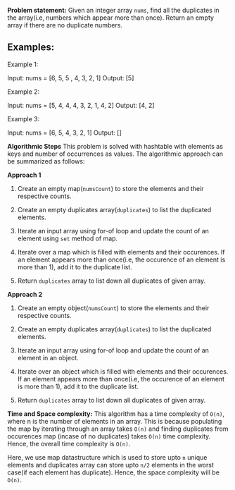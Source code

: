 **Problem statement:**
Given an integer array `nums`, find all the duplicates in the array(i.e, numbers which appear more than once). Return an empty array if there are no duplicate numbers.

## Examples:
Example 1:

Input: nums = [6, 5, 5 , 4, 3, 2, 1]
Output: [5]

Example 2: 

Input: nums = [5, 4, 4, 4, 3, 2, 1, 4, 2]
Output: [4, 2]

Example 3: 

Input: nums = [6, 5, 4, 3, 2, 1]
Output: []

**Algorithmic Steps**
This problem is solved with hashtable with elements as keys and number of occurrences as values. The algorithmic approach can be summarized as follows: 

**Approach 1**
1. Create an empty map(`numsCount`) to store the elements and their respective counts.

2. Create an empty duplicates array(`duplicates`) to list the duplicated elements.
    
3. Iterate an input array using for-of loop and update the count of an element using `set` method of map.
4. Iterate over a map which is filled with elements and their occurences. If an element appears more than once(i.e, the occurence of an element is more than 1), add it to the duplicate list.

5. Return `duplicates` array to list down all duplicates of given array.

**Approach 2**
1. Create an empty object(`numsCount`) to store the elements and their respective counts.

2. Create an empty duplicates array(`duplicates`) to list the duplicated elements.
    
3. Iterate an input array using for-of loop and update the count of an element in an object.
   
4. Iterate over an object which is filled with elements and their occurences. If an element appears more than once(i.e, the occurence of an element is more than 1), add it to the duplicate list.

5. Return `duplicates` array to list down all duplicates of given array.


**Time and Space complexity:**
This algorithm has a time complexity of `O(n)`, where n is the number of elements in an array. This is because populating the map by iterating through an array takes `O(n)` and finding duplicates from occurences map (incase of no duplicates) takes `O(n)` time complexity. Hence, the overall time complexity is `O(n)`.

Here, we use map datastructure which is used to store upto `n` unique elements and duplicates array can store upto `n/2` elements in the worst case(if each element has duplicate). Hence, the space complexity will be `O(n)`.
